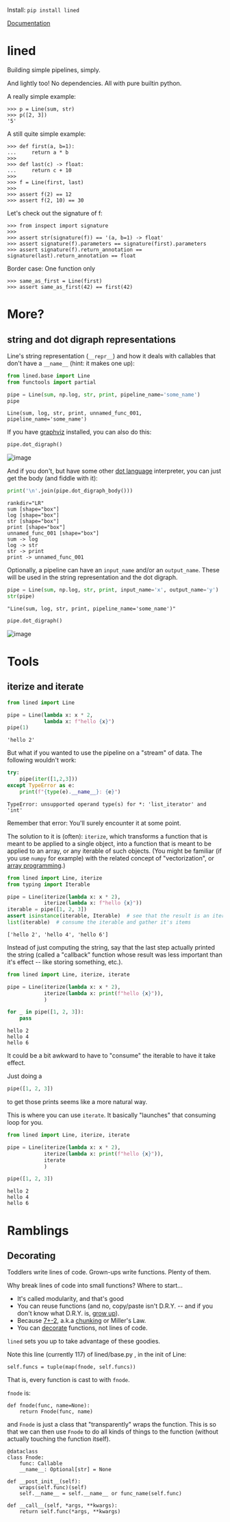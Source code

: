 Install: `pip install lined`

[Documentation](https://otosense.github.io/lined/)

# lined

Building simple pipelines, simply.

And lightly too! No dependencies. All with pure builtin python.

A really simple example:

```pydocstring
>>> p = Line(sum, str)
>>> p([2, 3])
'5'
```

A still quite simple example:

```pydocstring
>>> def first(a, b=1):
...     return a * b
>>>
>>> def last(c) -> float:
...     return c + 10
>>>
>>> f = Line(first, last)
>>>
>>> assert f(2) == 12
>>> assert f(2, 10) == 30
```

Let's check out the signature of f:

```pydocstring
>>> from inspect import signature
>>>
>>> assert str(signature(f)) == '(a, b=1) -> float'
>>> assert signature(f).parameters == signature(first).parameters
>>> assert signature(f).return_annotation == signature(last).return_annotation == float
```

Border case: One function only

```pydocstring
>>> same_as_first = Line(first)
>>> assert same_as_first(42) == first(42)
```



# More?

## string and dot digraph representations

Line's string representation (`__repr__`) and how it deals with callables that don't have a `__name__` (hint: it makes one up):

```python
from lined.base import Line
from functools import partial

pipe = Line(sum, np.log, str, print, pipeline_name='some_name')
pipe
```
```
Line(sum, log, str, print, unnamed_func_001, pipeline_name='some_name')
```

If you have [graphviz](https://pypi.org/project/graphviz/) installed, you can also do this:
```python
pipe.dot_digraph()
```
![image](https://user-images.githubusercontent.com/1906276/107063948-d23b0680-678f-11eb-88ce-1c0638175569.png)

And if you don't, but have some other [dot language](https://www.graphviz.org/doc/info/lang.html) interpreter, you can just get the body (and fiddle with it):

```python
print('\n'.join(pipe.dot_digraph_body()))
```
```
rankdir="LR"
sum [shape="box"]
log [shape="box"]
str [shape="box"]
print [shape="box"]
unnamed_func_001 [shape="box"]
sum -> log
log -> str
str -> print
print -> unnamed_func_001
```

Optionally, a pipeline can have an `input_name` and/or an `output_name`. 
These will be used in the string representation and the dot digraph.

```python
pipe = Line(sum, np.log, str, print, input_name='x', output_name='y')
str(pipe)
```
```
"Line(sum, log, str, print, pipeline_name='some_name')"
```

```python
pipe.dot_digraph()
```
![image](https://user-images.githubusercontent.com/1906276/107064180-175f3880-6790-11eb-87e0-5b75840a6f73.png)



# Tools


## iterize and iterate


```python
from lined import Line

pipe = Line(lambda x: x * 2, 
            lambda x: f"hello {x}")
pipe(1)
```




    'hello 2'



But what if you wanted to use the pipeline on a "stream" of data. The following wouldn't work:


```python
try:
    pipe(iter([1,2,3]))
except TypeError as e:
    print(f"{type(e).__name__}: {e}")
```

    TypeError: unsupported operand type(s) for *: 'list_iterator' and 'int'


Remember that error: You'll surely encounter it at some point. 

The solution to it is (often): `iterize`, which transforms a function that is meant to be applied to a single object, into a function that is meant to be applied to an array, or any iterable of such objects. 
(You might be familiar (if you use `numpy` for example) with the related concept of "vectorization", or [array programming](https://en.wikipedia.org/wiki/Array_programming).)



```python
from lined import Line, iterize
from typing import Iterable

pipe = Line(iterize(lambda x: x * 2), 
            iterize(lambda x: f"hello {x}"))
iterable = pipe([1, 2, 3])
assert isinstance(iterable, Iterable)  # see that the result is an iterable
list(iterable)  # consume the iterable and gather it's items
```




    ['hello 2', 'hello 4', 'hello 6']



Instead of just computing the string, say that the last step actually printed the string (called a "callback" function whose result was less important than it's effect -- like storing something, etc.).


```python
from lined import Line, iterize, iterate

pipe = Line(iterize(lambda x: x * 2), 
            iterize(lambda x: print(f"hello {x}")),
            )

for _ in pipe([1, 2, 3]):
    pass
```

    hello 2
    hello 4
    hello 6


It could be a bit awkward to have to "consume" the iterable to have it take effect. 

Just doing a 
```python
pipe([1, 2, 3])
```
to get those prints seems like a more natural way. 

This is where you can use `iterate`. It basically "launches" that consuming loop for you.


```python
from lined import Line, iterize, iterate

pipe = Line(iterize(lambda x: x * 2), 
            iterize(lambda x: print(f"hello {x}")),
            iterate
            )

pipe([1, 2, 3])
```

    hello 2
    hello 4
    hello 6


# Ramblings

## Decorating

Toddlers write lines of code. 
Grown-ups write functions. Plenty of them. 

Why break lines of code into small functions? Where to start...
- It's called modularity, and that's good
- You can reuse functions (and no, copy/paste isn't D.R.Y. -- 
and if you don't know what D.R.Y. is, 
[grow up](https://en.wikipedia.org/wiki/Don%27t_repeat_yourself!)).
- Because [7+-2](https://en.wikipedia.org/wiki/The_Magical_Number_Seven,_Plus_or_Minus_Two), 
a.k.a [chunking](https://en.wikipedia.org/wiki/Chunking_(psychology)) or Miller's Law.
- You can [decorate](https://en.wikipedia.org/wiki/Python_syntax_and_semantics#Decorators)
functions, not lines of code.

`lined` sets you up to take advantage of these goodies. 

Note this line (currently 117) of lined/base.py , in the init of Line:

    self.funcs = tuple(map(fnode, self.funcs))

That is, every function is cast to with `fnode`.

`fnode` is:

    def fnode(func, name=None):
        return Fnode(func, name)
        
and `Fnode` is just a class that "transparently" wraps the function. 
This is so that we can then use `Fnode` to do all kinds of things to the function 
(without actually touching the function itself).

    @dataclass
    class Fnode:
        func: Callable
        __name__: Optional[str] = None

    def __post_init__(self):
        wraps(self.func)(self)
        self.__name__ = self.__name__ or func_name(self.func)

    def __call__(self, *args, **kwargs):
        return self.func(*args, **kwargs)
